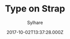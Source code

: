 ---
title: Type on Strap
github: https://github.com/Sylhare/Type-on-Strap
demo: https://sylhare.github.io/Type-on-Strap/
author: Sylhare
ssg:
  - Jekyll
cms:
  - Markdown
date: 2017-10-02T13:37:28.000Z
description: 🎨 Simplistic, responsive jekyll based open source theme
draft: false
publish_date: '2017-10-02T13:37:28Z'
update_date: '2022-08-03T17:50:22Z'
github_star: 649
github_fork: 798
---